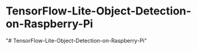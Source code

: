 # TensorFlow-Lite-Object-Detection-on-Raspberry-Pi
"# TensorFlow-Lite-Object-Detection-on-Raspberry-Pi" 
